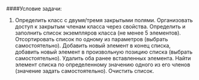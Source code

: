####Условие задачи:

1. Определить класс с двумя/тремя закрытыми полями. 
Организовать доступ к закрытым членам класса через свойства. 
Определить и заполнить список экземпляров класса (не менее 5 
элементов). 
Отсортировать список по одному из параметров (выбрать 
самостоятельно). 
Добавить новый элемент в конец списка, добавить новый элемент в 
произвольную позицию списка (выбрать самостоятельно). 
Удалить оба ранее вставленных элемента. 
Найти элемент списка по определенному значению одного из его членов 
(значение задать самостоятельно). 
Очистить список. 
